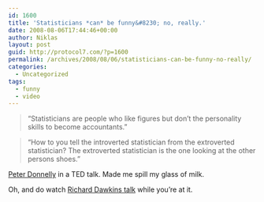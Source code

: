 ```yaml
---
id: 1600
title: 'Statisticians *can* be funny&#8230; no, really.'
date: 2008-08-06T17:44:46+00:00
author: Niklas
layout: post
guid: http://protocol7.com/?p=1600
permalink: /archives/2008/08/06/statisticians-can-be-funny-no-really/
categories:
  - Uncategorized
tags:
  - funny
  - video
---
```

<div class='microid-8bbf049d5ca1d9a96a7bf840a6ad1528a229d04c'>
  <blockquote>
    <p>
      &#8220;Statisticians are people who like figures but don&#8217;t the personality skills to become accountants.&#8221;
    </p>
  </blockquote>
  
  <blockquote>
    <p>
      &#8220;How to you tell the introverted statistician from the extroverted statistician? The extroverted statistician is the one looking at the other persons shoes.&#8221;
    </p>
  </blockquote>
  
  <p>
    <a href="http://www.ted.com/index.php/talks/peter_donnelly_shows_how_stats_fool_juries.html">Peter Donnelly</a> in a TED talk. Made me spill my glass of milk.
  </p>
  
  <p>
    Oh, and do watch <a href="http://www.ted.com/index.php/talks/richard_dawkins_on_our_queer_universe.html">Richard Dawkins talk</a> while you&#8217;re at it.
  </p>
</div>